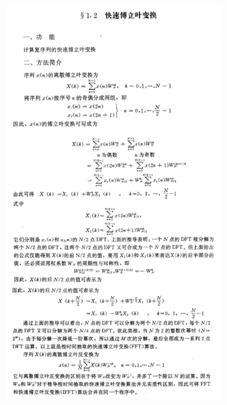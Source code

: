 ![image](https://raw.githubusercontent.com/andyye1999/image-hosting/master/20220511/image.7axupw5ihjo0.webp)  
![image](https://raw.githubusercontent.com/andyye1999/image-hosting/master/20220511/image.2tdz824bt5o0.webp)  
![image](https://raw.githubusercontent.com/andyye1999/image-hosting/master/20220511/image.3z7hr0feteo0.webp)